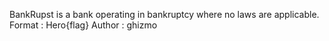 BankRupst is a bank operating in bankruptcy where no laws are applicable.
 Format : Hero{flag}
Author : ghizmo
